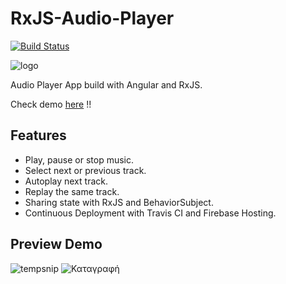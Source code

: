 # RxJS-Audio-Player

[![Build Status](https://travis-ci.com/sakmanal/RxJS-Audio-Player.svg?branch=master)](https://travis-ci.com/sakmanal/RxJS-Audio-Player)

![logo](https://user-images.githubusercontent.com/32598290/98170779-48ad3b80-1ef7-11eb-8192-36c2728e1e0e.jpg)

Audio Player App build with Angular and RxJS.

Check demo [here](https://rxjs-audio-player.web.app/) !! 

## Features
- Play, pause or stop music.
- Select next or previous track.
- Autoplay next track.
- Replay the same track.
- Sharing state with RxJS and BehaviorSubject.
- Continuous Deployment with Travis CI and Firebase Hosting.

## Preview Demo
![tempsnip](https://user-images.githubusercontent.com/32598290/98173282-8318d780-1efb-11eb-8a1a-a0801a1fae0d.png)
![Καταγραφή](https://user-images.githubusercontent.com/32598290/98173302-8c09a900-1efb-11eb-8d27-f1d2cb728a1a.png)

